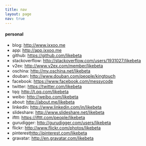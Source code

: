 ```yaml
---
title: nav
layout: page
nav: true
---
```


#### personal

- blog: <http://www.ixxoo.me>
- app: <http://app.ixxoo.me>
- github: <https://github.com/likebeta>
- stackoverflow: <http://stackoverflow.com/users/1931027/likebeta>
- v2ex: <http://www.v2ex.com/member/likebeta>
- oschina: <http://my.oschina.net/likebeta>
- douban: <http://www.douban.com/people/kingtouch>
- facebook: <https://www.facebook.com/messycode>
- twitter: <https://twitter.com/likebeta>
- tqq: <http://t.qq.com/likebeta>
- weibo: <http://weibo.com/likebeta>
- about: <http://about.me/likebeta>
- linkedin: <http://www.linkedin.com/in/likebeta>
- slideshare: <http://www.slideshare.net/likebeta>
- ifttt: <https://ifttt.com/people/likebeta>
- gurudigger: <http://gurudigger.com/users/likebeta>
- flickr: <http://www.flickr.com/photos/likebeta>
- pinterest<http://pinterest.com/likebeta>
- gravatar: <http://en.gravatar.com/likebeta>
